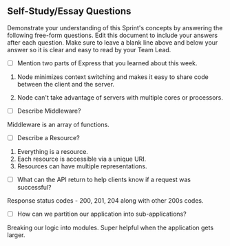 ## Self-Study/Essay Questions

Demonstrate your understanding of this Sprint's concepts by answering the following free-form questions. Edit this document to include your answers after each question. Make sure to leave a blank line above and below your answer so it is clear and easy to read by your Team Lead.

- [ ] Mention two parts of Express that you learned about this week.

1. Node minimizes context switching and makes it easy to share code between the client and the server.

2. Node can't take advantage of servers with multiple cores or processors.



- [ ] Describe Middleware?

Middleware is an array of functions.



- [ ] Describe a Resource?

1. Everything is a resource.
2. Each resource is accessible via a unique URI.
3. Resources can have multiple representations.



- [ ] What can the API return to help clients know if a request was successful?

Response status codes - 200, 201, 204 along with other 200s codes. 



- [ ] How can we partition our application into sub-applications?

Breaking our logic into modules. Super helpful when the application gets larger. 